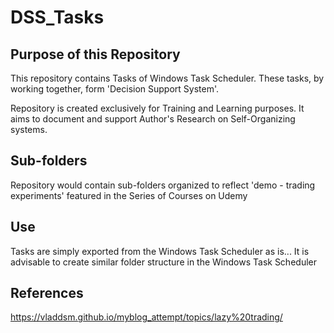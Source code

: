 # DSS_Tasks

## Purpose of this Repository

This repository contains Tasks of Windows Task Scheduler. These tasks, by working together, form 'Decision Support System'.

Repository is created exclusively for Training and Learning purposes. It aims to document and support Author's Research on Self-Organizing systems.

## Sub-folders

Repository would contain sub-folders organized to reflect 'demo - trading experiments' featured in the Series of Courses on Udemy

## Use

Tasks are simply exported from the Windows Task Scheduler as is... It is advisable to create similar folder structure in the Windows Task Scheduler

## References

https://vladdsm.github.io/myblog_attempt/topics/lazy%20trading/
